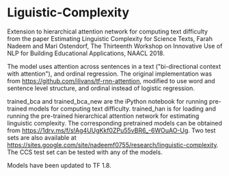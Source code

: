 # Liguistic-Complexity

Extension to hierarchical attention network for computing text difficulty from the paper Estimating Linguistic Complexity for Science Texts, Farah Nadeem and Mari Ostendorf, The Thirteenth Workshop on Innovative Use of NLP for Building Educational Applications, NAACL 2018. 

The model uses attention across sentences in a text ("bi-directional context with attention"), and ordinal regression. The original implementation was from https://github.com/ilivans/tf-rnn-attention, modified to use word and sentence level structure, and ordinal instead of logistic regression. 

trained_bca and trained_bca_new are the iPython notebook for running pre-trained models for computing text difficulty. trained_han is for loading and running the pre-trained hierarchical attention network for estimating linguistic complexity. The corresponding pretrained models can be obtained from https://1drv.ms/f/s!Ag4UUgKkf0ZPu55vBR6_-6WOuAO-Ug. Two test sets are also available at https://sites.google.com/site/nadeemf0755/research/linguistic-complexity. The CCS test set can be tested with any of the models. 

Models have been updated to TF 1.8.
